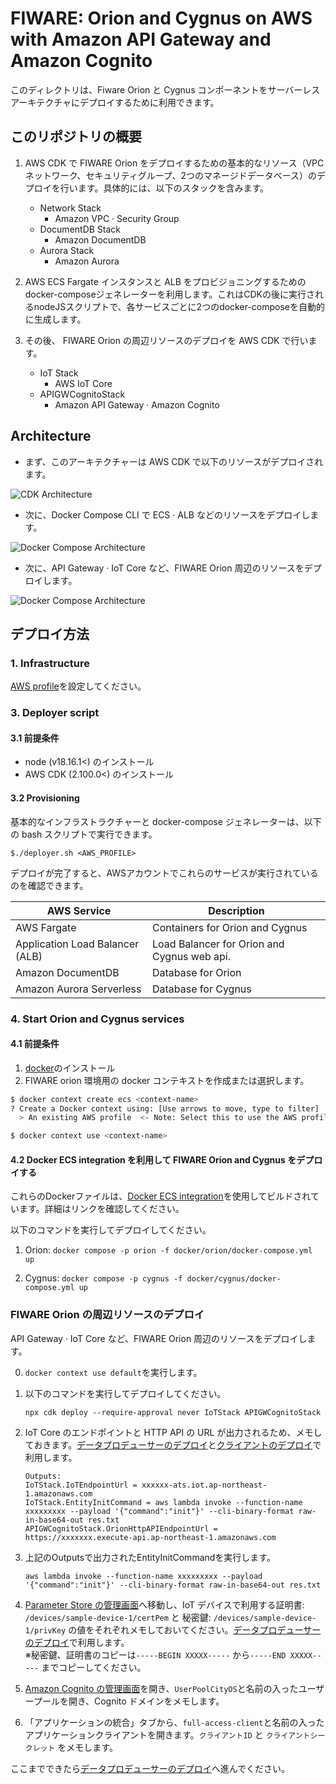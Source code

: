 # FIWARE: Orion and Cygnus on AWS with Amazon API Gateway and Amazon Cognito

このディレクトリは、Fiware Orion と Cygnus コンポーネントをサーバーレスアーキテクチャにデプロイするために利用できます。

## このリポジトリの概要

1. AWS CDK で FIWARE Orion をデプロイするための基本的なリソース（VPCネットワーク、セキュリティグループ、2つのマネージドデータベース）のデプロイを行います。具体的には、以下のスタックを含みます。

    - Network Stack
      - Amazon VPC · Security Group
    - DocumentDB Stack
      - Amazon DocumentDB
    - Aurora Stack
      - Amazon Aurora

2. AWS ECS Fargate インスタンスと ALB をプロビジョニングするためのdocker-composeジェネレーターを利用します。これはCDKの後に実行されるnodeJSスクリプトで、各サービスごとに2つのdocker-composeを自動的に生成します。

3. その後、 FIWARE Orion の周辺リソースのデプロイを AWS CDK で行います。

    - IoT Stack
      - AWS IoT Core
    - APIGWCognitoStack
      - Amazon API Gateway · Amazon Cognito

## Architecture

- まず、このアーキテクチャーは AWS CDK で以下のリソースがデプロイされます。

![CDK Architecture](image/cdk-arch1.png)

- 次に、Docker Compose CLI で ECS · ALB などのリソースをデプロイします。

![Docker Compose Architecture](image/ecs-arch1.png)

- 次に、API Gateway · IoT Core など、FIWARE Orion 周辺のリソースをデプロイします。

![Docker Compose Architecture](image/cdk-arch2.png)

## デプロイ方法

### 1. Infrastructure

[AWS profile](https://docs.aws.amazon.com/cli/latest/userguide/cli-configure-profiles.html)を設定してください。

### 3. Deployer script

#### 3.1 前提条件

- node (v18.16.1<) のインストール
- AWS CDK (2.100.0<) のインストール

#### 3.2 Provisioning

基本的なインフラストラクチャーと docker-compose ジェネレーターは、以下の bash スクリプトで実行できます。

`$./deployer.sh <AWS_PROFILE>`

デプロイが完了すると、AWSアカウントでこれらのサービスが実行されているのを確認できます。

| AWS Service                     | Description                                 |
| ------------------------------- | ------------------------------------------- |
| AWS Fargate                     | Containers for Orion and Cygnus             |
| Application Load Balancer (ALB) | Load Balancer for Orion and Cygnus web api. |
| Amazon DocumentDB               | Database for Orion                          |
| Amazon Aurora Serverless        | Database for Cygnus                         |


### 4. Start Orion and Cygnus services

#### 4.1 前提条件

1. [docker](https://docs.docker.com/cloud/ecs-integration/)のインストール
2. FIWARE orion 環境用の docker コンテキストを作成または選択します。

```bash
$ docker context create ecs <context-name>
? Create a Docker context using: [Use arrows to move, type to filter]
  > An existing AWS profile  <- Note: Select this to use the AWS profile you created.

$ docker context use <context-name>
```

#### 4.2 Docker ECS integration を利用して FIWARE Orion and Cygnus をデプロイする

これらのDockerファイルは、[Docker ECS integration](https://docs.docker.com/cloud/ecs-integration/)を使用してビルドされています。詳細はリンクを確認してください。

以下のコマンドを実行してデプロイしてください。

1. Orion: `docker compose -p orion -f docker/orion/docker-compose.yml up`

2. Cygnus: `docker compose -p cygnus -f docker/cygnus/docker-compose.yml up`


### FIWARE Orion の周辺リソースのデプロイ

API Gateway · IoT Core など、FIWARE Orion 周辺のリソースをデプロイします。

0. `docker context use default`を実行します。

1. 以下のコマンドを実行してデプロイしてください。

    ```shell
    npx cdk deploy --require-approval never IoTStack APIGWCognitoStack
    ```

2. IoT Core のエンドポイントと HTTP API の URL が出力されるため、メモしておきます。[データプロデューサーのデプロイ](../data-producer/README.md)と[クライアントのデプロイ](../client/README.md)で利用します。

    ```shell
    Outputs:
    IoTStack.IoTEndpointUrl = xxxxxx-ats.iot.ap-northeast-1.amazonaws.com
    IoTStack.EntityInitCommand = aws lambda invoke --function-name xxxxxxxxx --payload '{"command":"init"}' --cli-binary-format raw-in-base64-out res.txt
    APIGWCognitoStack.OrionHttpAPIEndpointUrl = https://xxxxxxx.execute-api.ap-northeast-1.amazonaws.com
    ```

3. 上記のOutputsで出力されたEntityInitCommandを実行します。

    ```shell
    aws lambda invoke --function-name xxxxxxxxx --payload '{"command":"init"}' --cli-binary-format raw-in-base64-out res.txt
    ```

4. [Parameter Store の管理画面](https://ap-northeast-1.console.aws.amazon.com/systems-manager/parameters/?region=ap-northeast-1&tab=Table)へ移動し、IoT デバイスで利用する証明書: `/devices/sample-device-1/certPem` と 秘密鍵: `/devices/sample-device-1/privKey` の値をそれぞれメモしておいてください。[データプロデューサーのデプロイ](../data-producer/README.md)で利用します。\
※秘密鍵、証明書のコピーは`-----BEGIN XXXXX-----` から`-----END XXXXX-----` までコピーしてください。

5. [Amazon Cognito の管理画面](https://ap-northeast-1.console.aws.amazon.com/cognito/v2/idp/user-pools?region=ap-northeast-1)を開き、`UserPoolCityOS`と名前の入ったユーザープールを開き、Cognito ドメインをメモします。

6. 「アプリケーションの統合」タブから、`full-access-client`と名前の入ったアプリケーションクライアントを開きます。`クライアントID` と `クライアントシークレット` をメモします。

ここまでできたら[データプロデューサーのデプロイ](../data-producer/README.md)へ進んでください。
